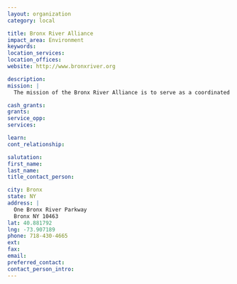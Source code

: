```yaml
---
layout: organization
category: local

title: Bronx River Alliance
impact_area: Environment
keywords: 
location_services: 
location_offices: 
website: http://www.bronxriver.org

description: 
mission: |
  The mission of the Bronx River Alliance is to serve as a coordinated voice for the river and work in harmonious partnership to protect, improve and restore the Bronx River corridor and greenway so that they can be healthy ecological, recreational, educational and economic resources for the communities through which the river flows.

cash_grants: 
grants: 
service_opp: 
services: 

learn: 
cont_relationship: 

salutation: 
first_name: 
last_name: 
title_contact_person: 

city: Bronx
state: NY
address: |
  One Bronx River Parkway  
  Bronx NY 10463
lat: 40.881792
lng: -73.907189
phone: 718-430-4665
ext: 
fax: 
email: 
preferred_contact: 
contact_person_intro: 
---
```

